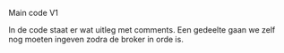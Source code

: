 Main code V1

In de code staat er wat uitleg met comments.
Een gedeelte gaan we zelf nog moeten ingeven zodra de broker in orde is.
